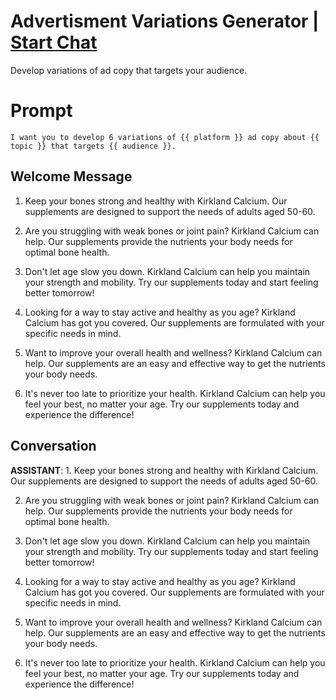 

# Advertisment Variations Generator  | [Start Chat](https://gptcall.net/chat.html?data=%7B%22contact%22%3A%7B%22id%22%3A%22gWUG9HCLfajtX6XlTyJcu%22%2C%22flow%22%3Atrue%7D%7D)
Develop variations of ad copy that targets your audience.



# Prompt

```
I want you to develop 6 variations of {{ platform }} ad copy about {{ topic }} that targets {{ audience }}.

```

## Welcome Message
1. Keep your bones strong and healthy with Kirkland Calcium. Our supplements are designed to support the needs of adults aged 50-60.



2. Are you struggling with weak bones or joint pain? Kirkland Calcium can help. Our supplements provide the nutrients your body needs for optimal bone health.



3. Don't let age slow you down. Kirkland Calcium can help you maintain your strength and mobility. Try our supplements today and start feeling better tomorrow!



4. Looking for a way to stay active and healthy as you age? Kirkland Calcium has got you covered. Our supplements are formulated with your specific needs in mind.



5. Want to improve your overall health and wellness? Kirkland Calcium can help. Our supplements are an easy and effective way to get the nutrients your body needs.



6. It's never too late to prioritize your health. Kirkland Calcium can help you feel your best, no matter your age. Try our supplements today and experience the difference!

## Conversation

**ASSISTANT**: 1. Keep your bones strong and healthy with Kirkland Calcium. Our supplements are designed to support the needs of adults aged 50-60.



2. Are you struggling with weak bones or joint pain? Kirkland Calcium can help. Our supplements provide the nutrients your body needs for optimal bone health.



3. Don't let age slow you down. Kirkland Calcium can help you maintain your strength and mobility. Try our supplements today and start feeling better tomorrow!



4. Looking for a way to stay active and healthy as you age? Kirkland Calcium has got you covered. Our supplements are formulated with your specific needs in mind.



5. Want to improve your overall health and wellness? Kirkland Calcium can help. Our supplements are an easy and effective way to get the nutrients your body needs.



6. It's never too late to prioritize your health. Kirkland Calcium can help you feel your best, no matter your age. Try our supplements today and experience the difference!

